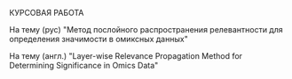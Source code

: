 КУРСОВАЯ РАБОТА

На тему (рус) "Метод послойного распространения релевантности для
определения значимости в омиксных данных"

На тему (англ.) "Layer-wise Relevance Propagation Method for Determining
Significance in Omics Data"
